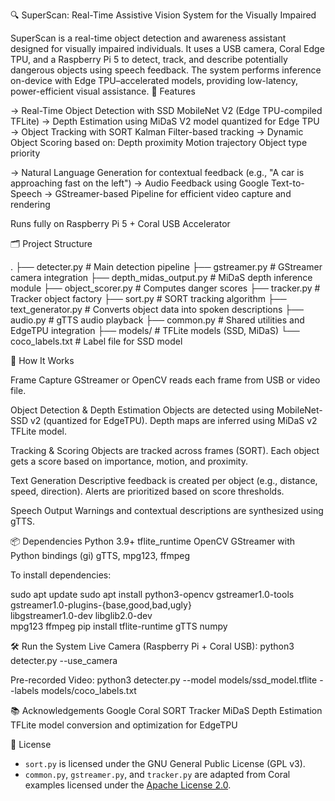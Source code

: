 🔍 SuperScan: Real-Time Assistive Vision System for the Visually Impaired

SuperScan is a real-time object detection and awareness assistant designed for visually impaired individuals. It uses a USB camera, Coral Edge TPU, and a Raspberry Pi 5 to detect, track, and describe potentially dangerous objects using speech feedback. The system performs inference on-device with Edge TPU–accelerated models, providing low-latency, power-efficient visual assistance.
🎯 Features

-> Real-Time Object Detection with SSD MobileNet V2 (Edge TPU-compiled TFLite)
-> Depth Estimation using MiDaS V2 model quantized for Edge TPU
-> Object Tracking with SORT Kalman Filter-based tracking
-> Dynamic Object Scoring based on:
  Depth proximity
  Motion trajectory
  Object type priority

-> Natural Language Generation for contextual feedback (e.g., "A car is approaching fast on the left")
-> Audio Feedback using Google Text-to-Speech
-> GStreamer-based Pipeline for efficient video capture and rendering

Runs fully on Raspberry Pi 5 + Coral USB Accelerator

🗂️ Project Structure

.
├── detecter.py              # Main detection pipeline
├── gstreamer.py             # GStreamer camera integration
├── depth_midas_output.py    # MiDaS depth inference module
├── object_scorer.py         # Computes danger scores
├── tracker.py               # Tracker object factory
├── sort.py                  # SORT tracking algorithm
├── text_generator.py        # Converts object data into spoken descriptions
├── audio.py                 # gTTS audio playback
├── common.py                # Shared utilities and EdgeTPU integration
├── models/                  # TFLite models (SSD, MiDaS)
└── coco_labels.txt          # Label file for SSD model

🚀 How It Works

Frame Capture
GStreamer or OpenCV reads each frame from USB or video file.

Object Detection & Depth Estimation
    Objects are detected using MobileNet-SSD v2 (quantized for EdgeTPU).
    Depth maps are inferred using MiDaS v2 TFLite model.

Tracking & Scoring
    Objects are tracked across frames (SORT).
    Each object gets a score based on importance, motion, and proximity.

Text Generation
    Descriptive feedback is created per object (e.g., distance, speed, direction).
    Alerts are prioritized based on score thresholds.

Speech Output
    Warnings and contextual descriptions are synthesized using gTTS.

📦 Dependencies
    Python 3.9+
    tflite_runtime
    OpenCV
    GStreamer with Python bindings (gi)
    gTTS, mpg123, ffmpeg

To install dependencies:

sudo apt update
sudo apt install python3-opencv gstreamer1.0-tools \
                 gstreamer1.0-plugins-{base,good,bad,ugly} \
                 libgstreamer1.0-dev libglib2.0-dev \
                 mpg123 ffmpeg
pip install tflite-runtime gTTS numpy

🛠️ Run the System
Live Camera (Raspberry Pi + Coral USB):
python3 detecter.py --use_camera

Pre-recorded Video: python3 detecter.py --model models/ssd_model.tflite --labels models/coco_labels.txt

📚 Acknowledgements
    Google Coral
    SORT Tracker
    MiDaS Depth Estimation
    TFLite model conversion and optimization for EdgeTPU

📄 License

- `sort.py` is licensed under the GNU General Public License (GPL v3).
- `common.py`, `gstreamer.py`, and `tracker.py` are adapted from Coral examples licensed under the [Apache License 2.0](https://www.apache.org/licenses/LICENSE-2.0).
